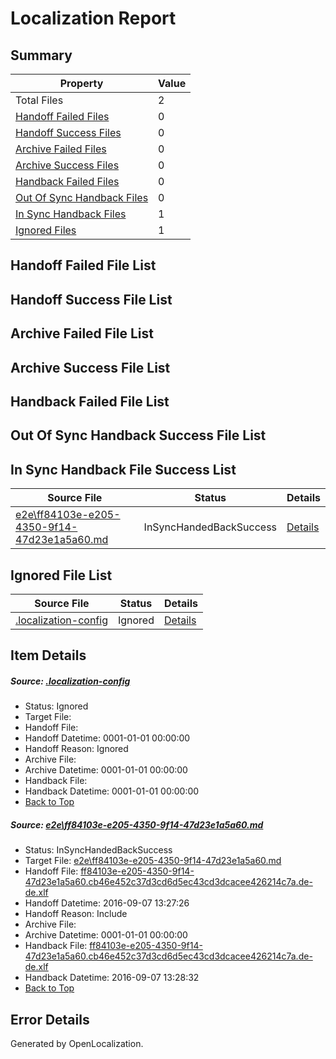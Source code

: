 # <a name='report-top'></a> Localization Report

## Summary
 Property | Value 
 -------- | ----- 
 Total Files | 2
[ Handoff Failed Files ](#handoff-failed-list)| 0
[ Handoff Success Files ](#handoff-success-list)| 0
[ Archive Failed Files ](#archive-failed-list)| 0
[ Archive Success Files ](#archive-success-list)| 0
[ Handback Failed Files ](#handback-failed-list)| 0
[ Out Of Sync Handback Files ](#outofsync-handback-success-list)| 0
[ In Sync Handback Files ](#insync-handback-success-list)| 1
[ Ignored Files ](#ignored-list)| 1

## <a name='handoff-failed-list'></a> Handoff Failed File List

## <a name='handoff-success-list'></a> Handoff Success File List

## <a name='archive-failed-list'></a> Archive Failed File List

## <a name='archive-success-list'></a> Archive Success File List

## <a name='handback-failed-list'></a> Handback Failed File List

## <a name='outofsync-handback-success-list'></a> Out Of Sync Handback Success File List

## <a name='insync-handback-success-list'></a> In Sync Handback File Success List
 Source File | Status | Details 
 ----------- | ------ | ------- 
 [e2e\ff84103e-e205-4350-9f14-47d23e1a5a60.md](https://github.com/OpenLocalizationTestOrg/ol-test0/blob/b5d6b32c9605e21c78bfb92ce56dfffbba5c0263/e2e/ff84103e-e205-4350-9f14-47d23e1a5a60.md) | InSyncHandedBackSuccess | [Details](#49d5e41fd904252170978c5e2fd6169e3250b44b1)

## <a name='ignored-list'></a> Ignored File List
 Source File | Status | Details 
 ----------- | ------ | ------- 
 [.localization-config](https://github.com/OpenLocalizationTestOrg/ol-test0/blob/b5d6b32c9605e21c78bfb92ce56dfffbba5c0263/.localization-config) | Ignored | [Details](#c268a05ecaa7ec85942ed632c29928ee5bd6da8d0)

## Item Details
##### <a name='c268a05ecaa7ec85942ed632c29928ee5bd6da8d0'></a> Source: [.localization-config](https://github.com/OpenLocalizationTestOrg/ol-test0/blob/b5d6b32c9605e21c78bfb92ce56dfffbba5c0263/.localization-config)
* Status: Ignored
* Target File: 
* Handoff File: 
* Handoff Datetime: 0001-01-01 00:00:00
* Handoff Reason: Ignored
* Archive File: 
* Archive Datetime: 0001-01-01 00:00:00
* Handback File: 
* Handback Datetime: 0001-01-01 00:00:00
* [Back to Top](#report-top)

##### <a name='49d5e41fd904252170978c5e2fd6169e3250b44b1'></a> Source: [e2e\ff84103e-e205-4350-9f14-47d23e1a5a60.md](https://github.com/OpenLocalizationTestOrg/ol-test0/blob/b5d6b32c9605e21c78bfb92ce56dfffbba5c0263/e2e/ff84103e-e205-4350-9f14-47d23e1a5a60.md)
* Status: InSyncHandedBackSuccess
* Target File: [e2e\ff84103e-e205-4350-9f14-47d23e1a5a60.md](https://github.com/OpenLocalizationTestOrg/ol-test0-dede/blob/f158aa2a52ab43820f7eeae2a3496bc2a0de8092/e2e/ff84103e-e205-4350-9f14-47d23e1a5a60.md)
* Handoff File: [ff84103e-e205-4350-9f14-47d23e1a5a60.cb46e452c37d3cd6d5ec43cd3dcacee426214c7a.de-de.xlf](https://github.com/OpenLocalizationTestOrg/ol-test0-handoff/blob/458b03d7514c1ea794a31f81b7dc585a6d20f3fa/ol-handoff/OpenLocalizationTestOrg/ol-test0-dede/yuwzho/ht/ff84103e-e205-4350-9f14-47d23e1a5a60.cb46e452c37d3cd6d5ec43cd3dcacee426214c7a.de-de.xlf)
* Handoff Datetime: 2016-09-07 13:27:26
* Handoff Reason: Include
* Archive File: 
* Archive Datetime: 0001-01-01 00:00:00
* Handback File: [ff84103e-e205-4350-9f14-47d23e1a5a60.cb46e452c37d3cd6d5ec43cd3dcacee426214c7a.de-de.xlf](https://github.com/OpenLocalizationTestOrg/ol-test0-handback/blob/cdca0a92ebfab8efc413ba3ffe5f617adaefd52f/ol-handback/OpenLocalizationTestOrg/ol-test0-dede/yuwzho/ht/ff84103e-e205-4350-9f14-47d23e1a5a60.cb46e452c37d3cd6d5ec43cd3dcacee426214c7a.de-de.xlf)
* Handback Datetime: 2016-09-07 13:28:32
* [Back to Top](#report-top)


## Error Details

Generated by OpenLocalization.

